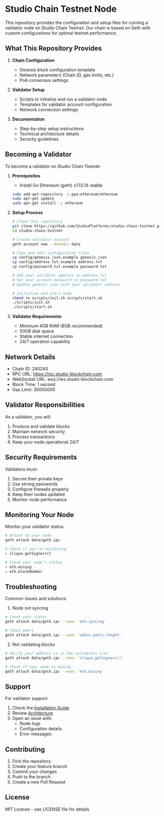 # Studio Chain Testnet Node

This repository provides the configuration and setup files for running a validator node on Studio Chain Testnet. Our chain is based on Geth with custom configurations for optimal testnet performance.

## What This Repository Provides

1. **Chain Configuration**
   - Genesis block configuration template
   - Network parameters (Chain ID, gas limits, etc.)
   - PoA consensus settings

2. **Validator Setup**
   - Scripts to initialize and run a validator node
   - Templates for validator account configuration
   - Network connection settings

3. **Documentation**
   - Step-by-step setup instructions
   - Technical architecture details
   - Security guidelines

## Becoming a Validator

To become a validator on Studio Chain Testnet:

1. **Prerequisites**
   - Install Go Ethereum (geth) v1.13.14-stable
   ```bash
   sudo add-apt-repository -y ppa:ethereum/ethereum
   sudo apt-get update
   sudo apt-get install -y ethereum
   ```

2. **Setup Process**
   ```bash
   # Clone this repository
   git clone https://github.com/StudioPlatforms/studio-chain-testnet.git
   cd studio-chain-testnet

   # Create validator account
   geth account new --datadir data

   # Copy and edit configuration files
   cp config/genesis.json.example genesis.json
   cp config/address.txt.example address.txt
   cp config/password.txt.example password.txt

   # Add your validator address to address.txt
   # Set your account password in password.txt
   # Update genesis.json with your validator address

   # Initialize and start node
   chmod +x scripts/init.sh scripts/start.sh
   ./scripts/init.sh
   ./scripts/start.sh
   ```

3. **Validator Requirements**
   - Minimum 4GB RAM (8GB recommended)
   - 50GB disk space
   - Stable internet connection
   - 24/7 operation capability

## Network Details

- Chain ID: 240240
- RPC URL: https://rpc.studio-blockchain.com
- WebSocket URL: wss://ws.studio-blockchain.com
- Block Time: 1 second
- Gas Limit: 30000000

## Validator Responsibilities

As a validator, you will:
1. Produce and validate blocks
2. Maintain network security
3. Process transactions
4. Keep your node operational 24/7

## Security Requirements

Validators must:
1. Secure their private keys
2. Use strong passwords
3. Configure firewalls properly
4. Keep their nodes updated
5. Monitor node performance

## Monitoring Your Node

Monitor your validator status:
```bash
# Attach to your node
geth attach data/geth.ipc

# Check if you're validating
> clique.getSigners()

# Check your node's status
> eth.mining
> eth.blockNumber
```

## Troubleshooting

Common issues and solutions:

1. Node not syncing
```bash
# Check sync status
geth attach data/geth.ipc --exec 'eth.syncing'

# Check peers
geth attach data/geth.ipc --exec 'admin.peers.length'
```

2. Not validating blocks
```bash
# Verify your address is in the validators list
geth attach data/geth.ipc --exec 'clique.getSigners()'

# Check if your node is mining
geth attach data/geth.ipc --exec 'eth.mining'
```

## Support

For validator support:
1. Check the [Installation Guide](docs/INSTALL.md)
2. Review [Architecture](docs/ARCHITECTURE.md)
3. Open an issue with:
   - Node logs
   - Configuration details
   - Error messages

## Contributing

1. Fork the repository
2. Create your feature branch
3. Commit your changes
4. Push to the branch
5. Create a new Pull Request

## License

MIT License - see LICENSE file for details
